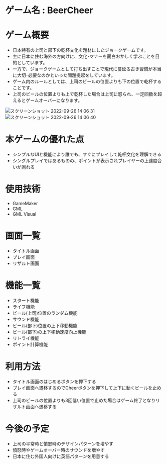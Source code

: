 # ゲーム名 : BeerCheer
# ゲーム概要
- 日本特有の上司と部下の乾杯文化を題材にしたジョークゲームです。
- 主に日本に住む海外の方向けに、文化･マナーを面白おかしく学ぶことを目的としています。
- 一方で、ジョークゲームとして打ち出すことで現代に蔓延る古き習慣が本当に大切･必要なのかといった問題提起をしています。
- ゲーム内のルールとしては、上司のビールの位置よりも下の位置で乾杯することです。
- 上司のビールの位置よりも上で乾杯した場合は上司に怒られ、一定回数を超えるとゲームオーバーになります。

![スクリーンショット 2022-09-26 14 06 31](https://user-images.githubusercontent.com/51504571/192415802-cc9e36ce-47ea-44fe-9511-72bbb5cd52f0.png)
![スクリーンショット 2022-09-26 14 06 40](https://user-images.githubusercontent.com/51504571/192415913-bc401e82-2078-4674-898d-6710e712b5db.png)

# 本ゲームの優れた点
- シンプルなUIと機能により誰でも、すぐにプレイして乾杯文化を理解できる
- シングルプレイではあるものの、ポイントが表示されプレイヤーの上達度合いが測れる

# 使用技術
- GameMaker
- GML
- GML Visual

# 画面一覧
- タイトル画面
- プレイ画面
- リザルト画面

# 機能一覧
- スタート機能
- ライフ機能
- ビール(上司)位置のランダム機能
- サウンド機能
- ビール(部下)位置の上下移動機能
- ビール(部下)の上下移動速度向上機能
- リトライ機能
- ポイント計算機能

# 利用方法
- タイトル画面のはじめるボタンを押下する
- プレイ画面へ遷移するのでCheerボタンを押下して上下に動くビールを止める
- 上司のビールの位置よりも3回低い位置で止めた場合はゲーム終了となりリザルト画面へ遷移する

# 今後の予定
- 上司の平常時と憤怒時のデザインパターンを増やす
- 憤怒時やゲームオーバー時のサウンドを増やす
- 日本に住む外国人向けに英語パターンを用意する

